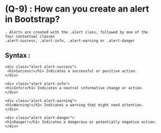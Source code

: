 # (Q-9) : How can you create an alert in Bootstrap?
    - Alerts are created with the .alert class, followed by one of the four contextual classes
    .alert-success, .alert-info, .alert-warning or .alert-danger

## Syntax :

    <div class="alert alert-success">
     <h1>Success!</h1> Indicates a successful or positive action.
    </div>

    <div class="alert alert-info">
    <h1>Info!</h1> Indicates a neutral informative change or action.
    </div>

    <div class="alert alert-warning">
    <h1>Warning!</h1> Indicates a warning that might need attention.
    </div>

    <div class="alert alert-danger">
    <h1>Danger!</h1> Indicates a dangerous or potentially negative action.
    </div>